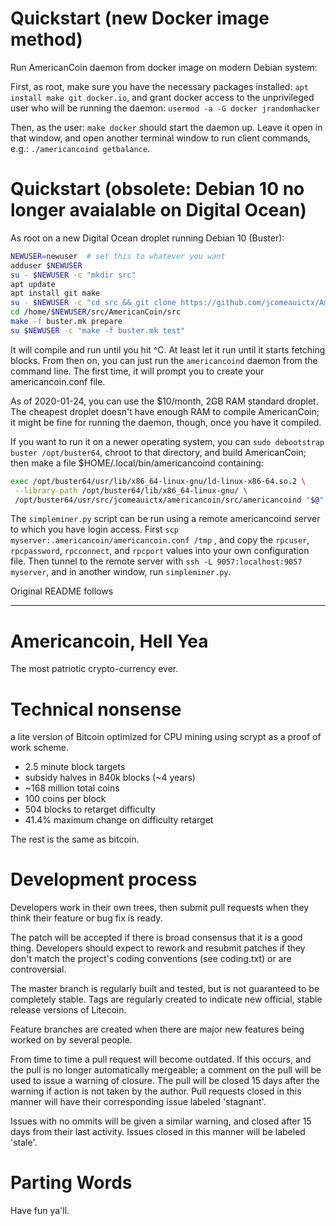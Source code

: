 # Quickstart (new Docker image method)

Run AmericanCoin daemon from docker image on modern Debian system:

First, as root, make sure you have the necessary packages installed:
`apt install make git docker.io`, and grant docker access to the unprivileged
user who will be running the daemon: `usermod -a -G docker jrandomhacker`

Then, as the user: `make docker` should start the daemon up. Leave it open
in that window, and open another terminal window to run client commands, e.g.:
`./americancoind getbalance`.

# Quickstart (obsolete: Debian 10 no longer avaialable on Digital Ocean)

As root on a new Digital Ocean droplet running Debian 10 (Buster):

```bash
NEWUSER=newuser  # set this to whatever you want
adduser $NEWUSER
su - $NEWUSER -c "mkdir src"
apt update
apt install git make
su - $NEWUSER -c "cd src && git clone https://github.com/jcomeauictx/AmericanCoin.git"
cd /home/$NEWUSER/src/AmericanCoin/src
make -f buster.mk prepare
su $NEWUSER -c "make -f buster.mk test"
```

It will compile and run until you hit ^C. At least let it run until it starts
fetching blocks. From then on, you can just run the `americancoind` daemon
from the command line. The first time, it will prompt you to create your
americancoin.conf file.

As of 2020-01-24, you can use the $10/month, 2GB RAM standard droplet. The
cheapest droplet doesn't have enough RAM to compile AmericanCoin; it might be
fine for running the daemon, though, once you have it compiled.

If you want to run it on a newer operating system, you can `sudo debootstrap
buster /opt/buster64`, chroot to that directory, and build AmericanCoin; then
make a file $HOME/.local/bin/americancoind containing:

```bash
exec /opt/buster64/usr/lib/x86_64-linux-gnu/ld-linux-x86-64.so.2 \
 --library-path /opt/buster64/lib/x86_64-linux-gnu/ \
 /opt/buster64/usr/src/jcomeauictx/americancoin/src/americancoind "$@"
```

The `simpleminer.py` script can be run using a remote americancoind server
to which you have login access. First
`scp myserver:.americancoin/americancoin.conf /tmp` , and copy the
`rpcuser`, `rpcpassword`, `rpcconnect`, and `rpcport` values into your
own configuration file. Then tunnel to the remote server with
`ssh -L 9057:localhost:9057 myserver`, and in another window, run
`simpleminer.py`.

Original README follows

---------

Americancoin, Hell Yea
=========

The most patriotic crypto-currency ever.

Technical nonsense 
=========

a lite version of Bitcoin optimized for CPU mining using scrypt as a proof of work scheme.

<ul>
<li>2.5 minute block targets</li>
<li>subsidy halves in 840k blocks (~4 years)</li>
<li>~168 million total coins</li>
<li>100 coins per block</li>
<li>504 blocks to retarget difficulty</li>
<li>41.4% maximum change on difficulty retarget</li>
</ul>

The rest is the same as bitcoin.

Development process
=========

Developers work in their own trees, then submit pull requests when they think their feature or bug fix is ready.

The patch will be accepted if there is broad consensus that it is a good thing. Developers should expect to rework and resubmit patches if they don't match the project's coding conventions (see coding.txt) or are controversial.

The master branch is regularly built and tested, but is not guaranteed to be completely stable. Tags are regularly created to indicate new official, stable release versions of Litecoin.

Feature branches are created when there are major new features being worked on by several people.

From time to time a pull request will become outdated. If this occurs, and the pull is no longer automatically mergeable; a comment on the pull will be used to issue a warning of closure. The pull will be closed 15 days after the warning if action is not taken by the author. Pull requests closed in this manner will have their corresponding issue labeled 'stagnant'.

Issues with no ommits will be given a similar warning, and closed after 15 days from their last activity. Issues closed in this manner will be labeled 'stale'.

Parting Words
=========

Have fun ya'll.
